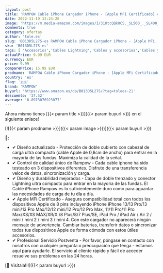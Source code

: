 ```yaml
---
layout: post
title: 'RAMPOW Cable iPhone Cargador iPhone - [Apple MFi Certificado] con C89 Cable Lighting para iPhone 13/13 mini/13 Pro Max/12/11/11 Pro/X/XS/8/7/6/iPad-1M'
date: 2022-11-19 13:24:28
image: 'https://m.media-amazon.com/images/I/31UtcQQkOCS._SL500_._SL400_.jpg'
comments: true
category: ofertas
author: 'tole.es'
slug: 'B013D5L27S-es RAMPOW Cable iPhone Cargador iPhone - [Apple MFi...'
sku: 'B013D5L27S-es'
tags: [ 'Accesorios','Cables Lightning','Cables y accesorios','Cables y conectores','Informática','iphone','rampow','🇪🇸', ]
actualPrice: 9.99 EUR
currency: EUR
price: 9.99
comparePrice: 15.99 EUR
prodname: 'RAMPOW Cable iPhone Cargador iPhone - [Apple MFi Certificado] con C89 Cable Lighting para iPhone 13/13 mini/13 Pro Max/12/11/11 Pro/X/XS/8/7/6/iPad-1M'
country: 'es'
flag: '🇪🇸'
brand: 'RAMPOW'
buyurl: 'https://www.amazon.es/dp/B013D5L27S/?tag=tolees-21'
descuento: '37.52'
average: '8.8973076923077'
---
```


Ahora mismo tienes [{{< param title >}}]({{< param buyurl >}}) en el siguiente enlace!

[![{{< param prodname >}}]({{< param image >}})]({{< param buyurl >}})

🔎:

- ✔ Diseño actualizado - Protección de doble cubierto con cabezal de carga ultra compacto (cable Apple de 0,8cm de ancho) para entrar en la mayoría de las fundas. Maximiza la calidad de la señal.
- ✔ Control de calidad único de Rampow - Cada cable iphone ha sido testeado en 3 dispositivos diferentes. Disfrute de una transferencia veloz de datos, sincronización y carga.
- ✔ Diseño y durabilidad mejorados - Capa de doble trenzado y conector Lightning ultra compacto para entrar en la mayoría de las fundas. El Cable iPhone Rampow es lo suficientemente duro como para aguantar las necesidades de carga de tu día a día.
- ✔ Apple MFi Certificado - Asegura compatibilidad total con todos los dispositivos Apple de 8 pins incluyendo iPhone iPhone 13/13 Pro/13 mini/13 Pro Max/12/12 mini/12 Pro/12 Pro Max, 11/11 Pro/11 Pro Max/XS/XS MAX/XR/X /8 Plus/8/7 Plus/SE, iPad Pro / iPad Air / Air 2 / mini / mini 2 / mini 3 / mini 4. Con este cargador no aparecerá ningún mensaje de advertencia. Cambiar baterías, transferir datos o sincronizar todos tus dispositivos Apple de forma cómoda con estos útiles accesorios.
- ✔ Profesional Servicio Postventa - Por favor, póngase en contacto con nosotros con cualquier pregunta o preocupación que tenga - estamos aquí para ayudarle. El servicio al cliente rápido y fácil de acceder resuelve sus problemas en las 24 horas.

[🛒 Visítala!!!]({{< param buyurl >}})
